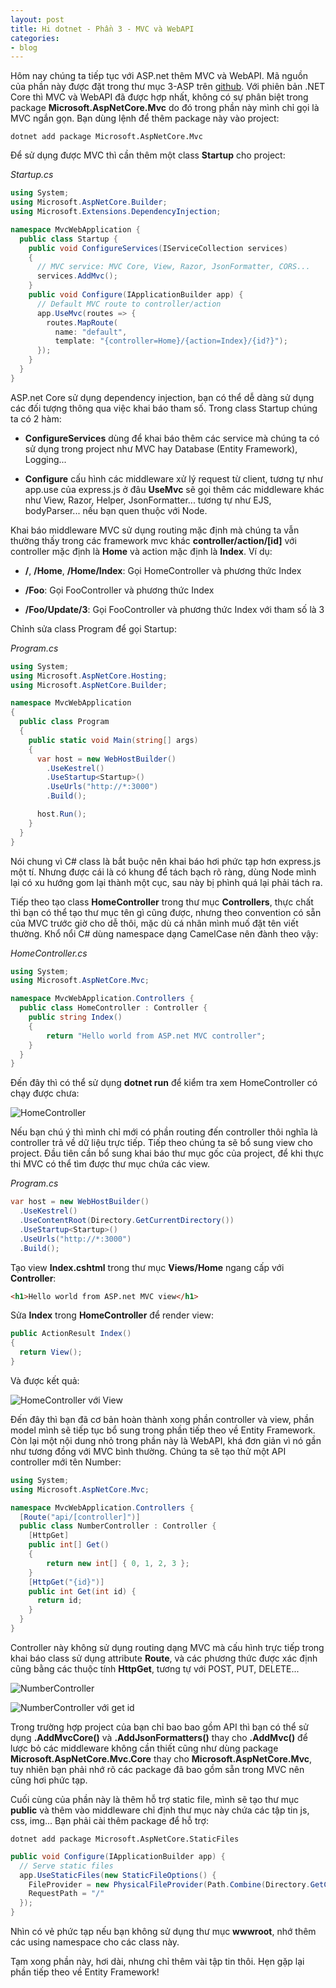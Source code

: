 ```yaml
---
layout: post
title: Hi dotnet - Phần 3 - MVC và WebAPI
categories:
- blog
---
```


Hôm nay chúng ta tiếp tục với ASP.net thêm MVC và WebAPI. Mã nguồn của phần này được đặt trong thư mục 3-ASP trên [github](https://github.com/nguyenkha/hi-dotnet). Với phiên bản .NET Core thì MVC và WebAPI đã được hợp nhất, không có sự phân biệt trong package **Microsoft.AspNetCore.Mvc** do đó trong phần này mình chỉ gọi là MVC ngắn gọn. Bạn dùng lệnh để thêm package này vào project:

```
dotnet add package Microsoft.AspNetCore.Mvc
```

Để sử dụng được MVC thì cần thêm một class **Startup** cho project:

_Startup.cs_
```cs
using System;
using Microsoft.AspNetCore.Builder;
using Microsoft.Extensions.DependencyInjection;

namespace MvcWebApplication {
  public class Startup {
    public void ConfigureServices(IServiceCollection services)
    {
      // MVC service: MVC Core, View, Razor, JsonFormatter, CORS...
      services.AddMvc();
    }
    public void Configure(IApplicationBuilder app) {
      // Default MVC route to controller/action
      app.UseMvc(routes => {
        routes.MapRoute(
          name: "default",
          template: "{controller=Home}/{action=Index}/{id?}");
      });
    }
  }
}
```

ASP.net Core sử dụng dependency injection, bạn có thể dễ dàng sử dụng các đối tượng thông qua việc khai báo tham số. Trong class Startup chúng ta có 2 hàm:

- **ConfigureServices** dùng để khai báo thêm các service mà chúng ta có sử dụng trong project như MVC hay Database (Entity Framework), Logging...

- **Configure** cấu hình các middleware xử lý request từ client, tương tự như app.use của express.js ở đâu **UseMvc** sẽ gọi thêm các middleware khác như View, Razor, Helper, JsonFormatter... tương tự như EJS, bodyParser... nếu bạn quen thuộc với Node.

Khai báo middleware MVC sử dụng routing mặc định mà chúng ta vẫn thường thấy trong các framework mvc khác **controller/action/[id]** với controller mặc định là **Home** và action mặc định là **Index**. Ví dụ:

- **/**, **/Home**, **/Home/Index**: Gọi HomeController và phương thức Index

- **/Foo**: Gọi FooController và phương thức Index

- **/Foo/Update/3**: Gọi FooController và phương thức Index với tham số là 3

Chỉnh sửa class Program để gọi Startup:

_Program.cs_
```cs
using System;
using Microsoft.AspNetCore.Hosting;
using Microsoft.AspNetCore.Builder;

namespace MvcWebApplication
{
  public class Program
  {
    public static void Main(string[] args)
    {
      var host = new WebHostBuilder()
        .UseKestrel()
        .UseStartup<Startup>()
        .UseUrls("http://*:3000")
        .Build();

      host.Run();
    }
  }
}
```

Nói chung vì C# class là bắt buộc nên khai báo hơi phức tạp hơn express.js một tí. Nhưng được cái là có khung để tách bạch rõ ràng, dùng Node mình lại có xu hướng gom lại thành một cục, sau này bị phình quá lại phải tách ra.

Tiếp theo tạo class **HomeController** trong thư mục **Controllers**, thực chất thì bạn có thể tạo thư mục tên gì cũng được, nhưng theo convention có sẵn của MVC trước giờ cho dễ thôi, mặc dù cá nhân mình muố đặt tên viết thường. Khổ nổi C# dùng namespace dạng CamelCase nên đành theo vậy:

_HomeController.cs_
```cs
using System;
using Microsoft.AspNetCore.Mvc;

namespace MvcWebApplication.Controllers {
  public class HomeController : Controller {
    public string Index()
    {
        return "Hello world from ASP.net MVC controller";
    }
  }
}
```

Đến đây thì có thể sử dụng **dotnet run** để kiểm tra xem HomeController có chạy được chưa:

![HomeController](/assets/img/dotnet-4.png)

Nếu bạn chú ý thì mình chỉ mới có phần routing đến controller thôi nghĩa là controller trả về dữ liệu trực tiếp. Tiếp theo chúng ta sẽ bổ sung view cho project. Đầu tiên cần bổ sung khai báo thư mục gốc của project, để khi thực thi MVC có thể tìm được thư mục chứa các view.

_Program.cs_
```cs
var host = new WebHostBuilder()
  .UseKestrel()
  .UseContentRoot(Directory.GetCurrentDirectory())
  .UseStartup<Startup>()
  .UseUrls("http://*:3000")
  .Build();
```

Tạo view **Index.cshtml** trong thư mục **Views/Home** ngang cấp với **Controller**:

```html
<h1>Hello world from ASP.net MVC view</h1>
```

Sửa **Index** trong **HomeController** để render view:

```cs
public ActionResult Index()
{
  return View();
}
```

Và được kết quả:

![HomeController với View](/assets/img/dotnet-5.png)

Đến đây thì bạn đã cơ bản hoàn thành xong phần controller và view, phần model mình sẽ tiếp tục bổ sung trong phần tiếp theo về Entity Framework. Còn lại một nội dung nhỏ trong phần này là WebAPI, khá đơn giản vì nó gần như tương đồng với MVC bình thường. Chúng ta sẽ tạo thử một API controller mới tên Number:

```cs
using System;
using Microsoft.AspNetCore.Mvc;

namespace MvcWebApplication.Controllers {
  [Route("api/[controller]")]
  public class NumberController : Controller {
    [HttpGet]
    public int[] Get()
    {
        return new int[] { 0, 1, 2, 3 };
    }
    [HttpGet("{id}")]
    public int Get(int id) {
      return id;
    }
  }
}
```

Controller này không sử dụng routing dạng MVC mà cấu hình trực tiếp trong khai báo class sử dụng attribute **Route**, và các phương thức được xác định cũng bằng các thuộc tính **HttpGet**, tương tự với POST, PUT, DELETE...

![NumberController](/assets/img/dotnet-6.png)

![NumberController với get id](/assets/img/dotnet-7.png)

Trong trường hợp project của bạn chỉ bao bao gồm API thì bạn có thể sử dụng **.AddMvcCore()** và **.AddJsonFormatters()** thay cho **.AddMvc()** để lược bỏ các middleware không cần thiết cũng như dùng package **Microsoft.AspNetCore.Mvc.Core** thay cho **Microsoft.AspNetCore.Mvc**, tuy nhiên bạn phải nhớ rõ các package đã bao gồm sẵn trong MVC nên cũng hơi phức tạp.

Cuối cùng của phần này là thêm hỗ trợ static file, mình sẽ tạo thư mục **public** và thêm vào middleware chỉ định thư mục này chứa các tập tin js, css, img... Bạn phải cài thêm package để hỗ trợ:

```
dotnet add package Microsoft.AspNetCore.StaticFiles
```

```cs
public void Configure(IApplicationBuilder app) {
  // Serve static files
  app.UseStaticFiles(new StaticFileOptions() {
    FileProvider = new PhysicalFileProvider(Path.Combine(Directory.GetCurrentDirectory(), @"public")),
    RequestPath = "/"
  });
}
```

Nhìn có vẻ phức tạp nếu bạn không sử dụng thư mục **wwwroot**, nhớ thêm các using namespace cho các class này.

Tạm xong phần này, hơi dài, nhưng chỉ thêm vài tập tin thôi. Hẹn gặp lại phần tiếp theo về Entity Framework!
